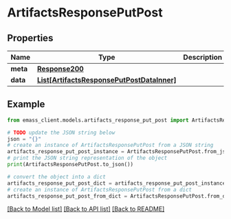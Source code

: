 # ArtifactsResponsePutPost


## Properties

Name | Type | Description | Notes
------------ | ------------- | ------------- | -------------
**meta** | [**Response200**](Response200.md) |  | [optional] 
**data** | [**List[ArtifactsResponsePutPostDataInner]**](ArtifactsResponsePutPostDataInner.md) |  | [optional] 

## Example

```python
from emass_client.models.artifacts_response_put_post import ArtifactsResponsePutPost

# TODO update the JSON string below
json = "{}"
# create an instance of ArtifactsResponsePutPost from a JSON string
artifacts_response_put_post_instance = ArtifactsResponsePutPost.from_json(json)
# print the JSON string representation of the object
print(ArtifactsResponsePutPost.to_json())

# convert the object into a dict
artifacts_response_put_post_dict = artifacts_response_put_post_instance.to_dict()
# create an instance of ArtifactsResponsePutPost from a dict
artifacts_response_put_post_from_dict = ArtifactsResponsePutPost.from_dict(artifacts_response_put_post_dict)
```
[[Back to Model list]](../README.md#documentation-for-models) [[Back to API list]](../README.md#documentation-for-api-endpoints) [[Back to README]](../README.md)


